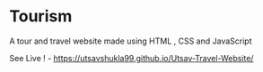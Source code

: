 # Tourism
A tour and travel website made using HTML , CSS and JavaScript

See Live ! - https://utsavshukla99.github.io/Utsav-Travel-Website/
